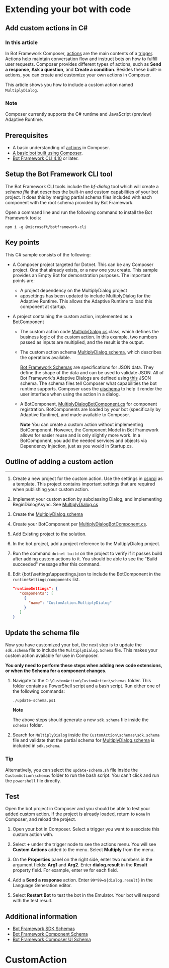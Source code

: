 # Extending your bot with code

## Add custom actions in C#

### In this article

In Bot Framework Composer, [actions](https://docs.microsoft.com/en-us/composer/concept-dialog?tabs=v2x#action) are the main
contents of a [trigger](https://docs.microsoft.com/en-us/composer/concept-dialog?tabs=v2x#trigger). Actions help maintain
conversation flow and instruct bots on how to fulfill user requests.
Composer provides different types of actions, such as **Send a
response**, **Ask a question**, and **Create a condition**. Besides
these built-in actions, you can create and customize your own actions in
Composer.

This article shows you how to include a custom action named
`MultiplyDialog`.

### Note

Composer currently supports the C\# runtime and JavaScript (preview)
Adaptive Runtime.

## Prerequisites

- A basic understanding of [actions](https://docs.microsoft.comcomposer/concept-dialog?tabs=v2x#action) in Composer.
- [A basic bot built using Composer](https://docs.microsoft.com/composer/quickstart-create-bot?tabs=v2x).
- [Bot Framework CLI 4.10](https://botbuilder.myget.org/feed/botframework-cli/package/npm/@microsoft/botframework-cli) or later.

## Setup the Bot Framework CLI tool

The Bot Framework CLI tools include the *bf-dialog* tool which will
create a *schema file* that describes the built-in and custom
capabilities of your bot project. It does this by merging partial schema
files included with each component with the root schema provided by Bot
Framework.

Open a command line and run the following command to install the Bot
Framework tools:

    npm i -g @microsoft/botframework-cli

## Key points

This C\# sample consists of the following:

- A Composer project targeted for Dotnet.  This can be any Composer project.  One that already exists, or a new one you create.  This sample provides an Empty Bot for demonstration purposes. The important points are:
  - A project dependency on the MultiplyDialog project
  - appsettings has been updated to include MultiplyDialog for the Adaptive Runtime.  This allows the Adaptive Runtime to load this component at startup.

- A project containing the custom action, implemented as a BotComponent
  - The custom action code [MultiplyDialog.cs](MultiplyDialog/Action/MultiplyDialog.cs) class, which defines the business logic of the custom action. In this example, two numbers passed as inputs are multiplied, and the result is the output.

  - The custom action schema [MultiplyDialog.schema](MultiplyDialog/Schemas/MultiplyDialog.schema), which describes the operations available.

    [Bot Framework Schemas](https://github.com/microsoft/botframework-sdk/tree/master/schemas)
    are specifications for JSON data. They define the shape of the data
    and can be used to validate JSON. All of Bot Framework's Adaptive Dialogs
    are defined using [this](https://github.com/microsoft/botframework-sdk/blob/master/schemas/component/v1.0/component.schema) JSON schema. The schema files tell Composer
    what capabilities the bot runtime supports. Composer uses the [uischema](https://github.com/microsoft/botframework-sdk/blob/master/schemas/ui/v1.0/ui.schema)
    to help it render the user interface when using the action in a
    dialog.

  - A BotComponent, [MultiplyDialogBotComponent.cs](MultiplyDialog/MultiplyDialogBotComponent.cs) for component registration.  BotComponents are loaded by your bot (specifically by Adaptive Runtime), and made available to Composer.

    **Note** You can create a custom action without implementing BotComponent.  However, the Component Model in Bot Framework allows for easier reuse and is only slightly more work.  In a BotComponent, you add the needed services and objects via Dependency Injection, just as you would in Startup.cs.

## Outline of adding a custom action
------------------------------

1. Create a new project for the custom action.  Use the settings in [csproj](MultiplyDialog/Microsoft.Bot.Components.Samples.MultiplyDialog.csproj) as a template.  This project contains important settings that are required when publishing your custom action.

1. Implement your custom action by subclassing Dialog, and implementing BeginDialogAsync. See [MultiplyDialog.cs](MultiplyDialog/Actions/MultiplyDialog.cs)

1. Create the [MultiplyDialog.schema](MultiplyDialog/Schemas/MultiplyDialog.schema)

1. Create your BotComponent per [MultiplyDialogBotComponent.cs](MultiplyDialog/MultiplyDialogBotComponent.cs).

1. Add Existing project to the solution.

1. In the bot project, add a project reference to the MultiplyDialog project.

1. Run the command `dotnet build` on the project to
    verify if it passes build after adding custom actions to it. You
    should be able to see the "Build succeeded" message after this
    command.

1. Edit {bot}\settings\appsettings.json to include the BotComponent in the `runtimeSettings/components` list.

   ```json
   "runtimeSettings": {
      "components": [
        {
          "name": "CustomAction.MultiplyDialog"
        }
      ]
   }
   ```

## Update the schema file

Now you have customized your bot, the next step is to update the
`sdk.schema` file to include the `MultiplyDialog.Schema` file.  This makes your custom action available for use in Composer.

**You only need to perform these steps when adding new code extensions, or when the Schema for a component changes.**

1) Navigate to the `C:\CustomAction\CustomAction\schemas` folder. This
folder contains a PowerShell script and a bash script. Run either one of
the following commands:

       ./update-schema.ps1

    **Note**

    The above steps should generate a new `sdk.schema` file inside the
    `schemas` folder.

1) Search for `MultiplyDialog` inside the `CustomAction\schemas\sdk.schema` file and
    validate that the partial schema for [MultiplyDialog.schema](assets/MultiplyDialog.schema) is included in `sdk.schema`.

### Tip

Alternatively, you can select the `update-schema.sh` file inside the
`CustomAction\schemas` folder to run the bash script. You can't click and run the
`powershell` file directly.

## Test

Open the bot project in Composer and you should be able to test your
added custom action.  If the project is already loaded, return to `Home` in Composer, and reload the project.

1. Open your bot in Composer. Select a trigger you want to associate this custom action with.

2. Select **+** under the trigger node to see the actions menu. You
   will see **Custom Actions** added to the menu. Select **Multiply**
   from the menu.

3. On the **Properties** panel on the right side, enter two numbers in
   the argument fields: **Arg1** and **Arg2**. Enter **dialog.result**
   in the **Result** property field. For example, enter `99` for each field.

4. Add a **Send a response** action. Enter `99*99=${dialog.result}` in the Language Generation editor.

5. Select **Restart Bot** to test the bot in the Emulator. Your bot
   will respond with the test result.

## Additional information

- [Bot Framework SDK Schemas](https://github.com/microsoft/botframework-sdk/tree/master/schemas)
- [Bot Framework Component Schema](https://github.com/microsoft/botframework-sdk/blob/master/schemas/component/v1.0/component.schema)
- [Bot Framework Composer UI Schema](https://github.com/microsoft/botframework-sdk/tree/master/schemas/ui/v1.0)
# CustomAction
